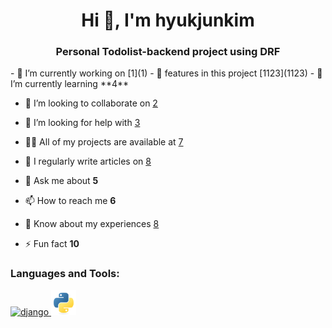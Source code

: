 <h1 align="center">Hi 👋, I'm hyukjunkim</h1>
<h3 align="center">Personal Todolist-backend project using DRF</h3>
- 🔭 I’m currently working on [1](1)
- 🔭 features in this project [1123](1123)
- 🌱 I’m currently learning **4**

- 👯 I’m looking to collaborate on [2](2)

- 🤝 I’m looking for help with [3](3)

- 👨‍💻 All of my projects are available at [7](7)

- 📝 I regularly write articles on [8](8)

- 💬 Ask me about **5**

- 📫 How to reach me **6**

- 📄 Know about my experiences [8](8)

- ⚡ Fun fact **10**
<h3 align="left">Languages and Tools:</h3>
<p align="left"> <a href="https://www.djangoproject.com/" target="_blank" rel="noreferrer"> <img src="https://cdn.worldvectorlogo.com/logos/django.svg" alt="django" width="40" height="40"/> </a> <a href="https://www.python.org" target="_blank" rel="noreferrer"> <img src="https://raw.githubusercontent.com/devicons/devicon/master/icons/python/python-original.svg" alt="python" width="40" height="40"/> </a> </p>
